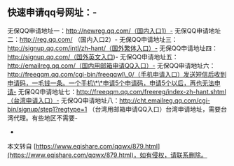 快速申请qq号网址：-
-
无保QQ申请地址一：http://newreg.qq.com/（国内入口1）-
无保QQ申请地址二：http://reg.qq.com/ （国内入口2）-
无保QQ申请地址三：http://signup.qq.com/intl/zh-hant/（国外繁体入口）-
无保QQ申请地址四：http://signup.qq.com/（国外英文入口)-
无保QQ申请地址五：http://emailreg.qq.com/（国内用邮箱申请QQ入口）-
无保QQ申请地址六：http://freeqqm.qq.com/cgi-bin/freeqqwl\_0/（手机申请入口）发送短信后收到申请码，一毛钱一条。一个手机\*\*申请5个申请码，申请5个以后，再也无法申请-
无保QQ申请地址七：http://freeqqm.qq.com/freereg/index-zh-hant.shtml（台湾申请入口）-
无保QQ申请地址八：http://cht.emailreg.qq.com/cgi-bin/signup/step1?regtype=1 （台湾用邮箱申请QQ入口）台湾申请地址，需要台湾代理。有些地区不需要-

-

本文转自 [https://www.eqishare.com/qqwx/879.html](https://www.eqishare.com/qqwx/879.html)，如有侵权，请联系删除。